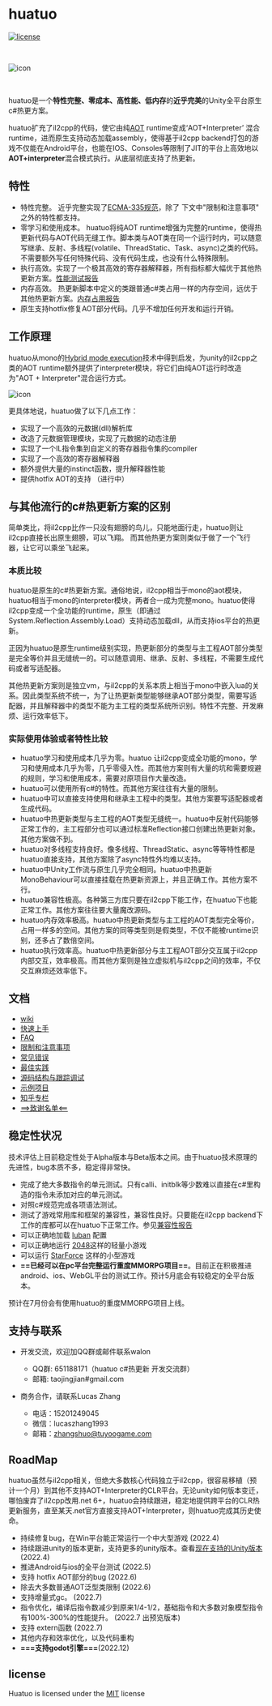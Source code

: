 
# huatuo

[![license](http://img.shields.io/badge/license-MIT-blue.svg)](https://opensource.org/licenses/MIT)

<br/>

![icon](docs/images/logo.png)

<br/>

huatuo是一个**特性完整、零成本、高性能、低内存**的**近乎完美**的Unity全平台原生c#热更方案。

huatuo扩充了il2cpp的代码，使它由纯[AOT](https://en.wikipedia.org/wiki/Ahead-of-time_compilation) runtime变成‘AOT+Interpreter’ 混合runtime，进而原生支持动态加载assembly，使得基于il2cpp backend打包的游戏不仅能在Android平台，也能在IOS、Consoles等限制了JIT的平台上高效地以**AOT+interpreter**混合模式执行。从底层彻底支持了热更新。

## 特性

- 特性完整。 近乎完整实现了[ECMA-335规范](https://www.ecma-international.org/publications-and-standards/standards/ecma-335/)，除了 下文中"限制和注意事项" 之外的特性都支持。
- 零学习和使用成本。 huatuo将纯AOT runtime增强为完整的runtime，使得热更新代码与AOT代码无缝工作。脚本类与AOT类在同一个运行时内，可以随意写继承、反射、多线程(volatile、ThreadStatic、Task、async)之类的代码。不需要额外写任何特殊代码、没有代码生成，也没有什么特殊限制。
- 执行高效。实现了一个极其高效的寄存器解释器，所有指标都大幅优于其他热更新方案。[性能测试报告](https://github.com/focus-creative-games/huatuo/wiki/benchmark)
- 内存高效。 热更新脚本中定义的类跟普通c#类占用一样的内存空间，远优于其他热更新方案。[内存占用报告](https://github.com/focus-creative-games/huatuo/wiki/memory)
- 原生支持hotfix修复AOT部分代码。几乎不增加任何开发和运行开销。

## 工作原理

huatuo从mono的[Hybrid mode execution](https://developpaper.com/new-net-interpreter-mono-has-arrived/)技术中得到启发，为unity的il2cpp之类的AOT runtime额外提供了interpreter模块，将它们由纯AOT运行时改造为"AOT + Interpreter"混合运行方式。

![icon](docs/images/architecture.png)

更具体地说，huatuo做了以下几点工作：

- 实现了一个高效的元数据(dll)解析库
- 改造了元数据管理模块，实现了元数据的动态注册
- 实现了一个IL指令集到自定义的寄存器指令集的compiler
- 实现了一个高效的寄存器解释器
- 额外提供大量的instinct函数，提升解释器性能
- 提供hotfix AOT的支持 （进行中）

## 与其他流行的c#热更新方案的区别

简单类比，将il2cpp比作一只没有翅膀的鸟儿，只能地面行走，huatuo则让il2cpp直接长出原生翅膀，可以飞翔。 而其他热更方案则类似于做了一个飞行器，让它可以乘坐飞起来。

### 本质比较

huatuo是原生的c#热更新方案。通俗地说，il2cpp相当于mono的aot模块，huatuo相当于mono的interpreter模块，两者合一成为完整mono。huatuo使得il2cpp变成一个全功能的runtime，原生（即通过System.Reflection.Assembly.Load）支持动态加载dll，从而支持ios平台的热更新。

正因为huatuo是原生runtime级别实现，热更新部分的类型与主工程AOT部分类型是完全等价并且无缝统一的。可以随意调用、继承、反射、多线程，不需要生成代码或者写适配器。

其他热更新方案则是独立vm，与il2cpp的关系本质上相当于mono中嵌入lua的关系。因此类型系统不统一，为了让热更新类型能够继承AOT部分类型，需要写适配器，并且解释器中的类型不能为主工程的类型系统所识别。特性不完整、开发麻烦、运行效率低下。

### 实际使用体验或者特性比较

- huatuo学习和使用成本几乎为零。huatuo 让il2cpp变成全功能的mono，学习和使用成本几乎为零，几乎零侵入性。而其他方案则有大量的坑和需要规避的规则，学习和使用成本，需要对原项目作大量改造。
- huatuo可以使用所有c#的特性。而其他方案往往有大量的限制。
- huatuo中可以直接支持使用和继承主工程中的类型。其他方案要写适配器或者生成代码。
- huatuo中热更新类型与主工程的AOT类型无缝统一。huatuo中反射代码能够正常工作的，主工程部分也可以通过标准Reflection接口创建出热更新对象。其他方案做不到。
- huatuo对多线程支持良好。像多线程、ThreadStatic、async等等特性都是huatuo直接支持，其他方案除了async特性外均难以支持。
- huatuo中Unity工作流与原生几乎完全相同。huatuo中热更新MonoBehaviour可以直接挂载在热更新资源上，并且正确工作。其他方案不行。
- huatuo兼容性极高。各种第三方库只要在il2cpp下能工作，在huatuo下也能正常工作。其他方案往往要大量魔改源码。
- huatuo内存效率极高。huatuo中热更新类型与主工程的AOT类型完全等价，占用一样多的空间。其他方案的同等类型则是假类型，不仅不能被runtime识别，还多占了数倍空间。
- huatuo执行效率高。huatuo中热更新部分与主工程AOT部分交互属于il2cpp内部交互，效率极高。而其他方案则是独立虚拟机与il2cpp之间的效率，不仅交互麻烦还效率低下。

## 文档

- [wiki](https://github.com/focus-creative-games/huatuo/wiki/home)
- [快速上手](https://github.com/focus-creative-games/huatuo/wiki/start_up)
- [FAQ](https://github.com/focus-creative-games/huatuo/wiki/FAQ)
- [限制和注意事项](https://github.com/focus-creative-games/huatuo/wiki/limit)
- [常见错误](https://github.com/focus-creative-games/huatuo/wiki/common_errors)
- [最佳实践](https://github.com/focus-creative-games/huatuo/wiki/best_practices)
- [源码结构与跟踪调试](https://github.com/focus-creative-games/huatuo/wiki/source_inspect)
- [示例项目](https://github.com/focus-creative-games/huatuo_trial)
- [知乎专栏](https://www.zhihu.com/column/c_1489549396035870720)
- [==>致谢名单<==](https://github.com/focus-creative-games/huatuo/wiki/donate)

## 稳定性状况

技术评估上目前稳定性处于Alpha版本与Beta版本之间。由于huatuo技术原理的先进性，bug本质不多，稳定得非常快。

- 完成了绝大多数指令的单元测试。只有calli、initblk等少数难以直接在c#里构造的指令未添加对应的单元测试。
- 对照c#规范完成各项语法测试。
- 测试了游戏常用库和框架的兼容性，兼容性良好。只要能在il2cpp backend下工作的库都可以在huatuo下正常工作。参见[兼容性报告](https://github.com/focus-creative-games/huatuo/wiki/compatible)
- 可以正确地加载 [luban](https://github.com/focus-creative-games/luban) 配置
- 可以正确地运行 [2048](https://github.com/dgkanatsios/2048)这样的轻量小游戏
- 可以运行 [StarForce](https://github.com/EllanJiang/StarForce) 这样的小型游戏
- **==已经可以在pc平台完整运行重度MMORPG项目==**。目前正在积极推进android、ios、WebGL平台的测试工作。预计5月底会有较稳定的全平台版本。

预计在7月份会有使用huatuo的重度MMORPG项目上线。

## 支持与联系

* 开发交流，欢迎加QQ群或邮件联系walon
  * QQ群: 651188171（huatuo c#热更新 开发交流群）
  * 邮箱: taojingjian#gmail.com

* 商务合作，请联系Lucas Zhang
  * 电话：15201249045
  * 微信：lucaszhang1993
  * 邮箱：zhangshuo@tuyoogame.com

## RoadMap

huatuo虽然与il2cpp相关，但绝大多数核心代码独立于il2cpp，很容易移植（预计一个月）到其他不支持AOT+Interpreter的CLR平台。无论unity如何版本变迁，哪怕废弃了il2cpp改用.net 6+，huatuo会持续跟进，稳定地提供跨平台的CLR热更新服务，直至某天.net官方直接支持AOT+Interpreter，则huatuo完成其历史使命。

- 持续修复bug，在Win平台能正常运行一个中大型游戏 (2022.4)
- 持续跟进unity的版本更新，支持更多的unity版本。查看[现在支持的Unity版本](https://github.com/focus-creative-games/huatuo/wiki/support_versions) (2022.4)
- 推进Android与ios的全平台测试 (2022.5)
- 支持 hotfix AOT部分的bug (2022.6)
- 除去大多数普通AOT泛型类限制 (2022.6)
- 支持增量式gc。 (2022.7)
- 指令优化，编译后指令数减少到原来1/4-1/2，基础指令和大多数对象模型指令有100%-300%的性能提升。 (2022.7 出预览版本)
- 支持 extern函数 (2022.7)
- 其他内存和效率优化，以及代码重构
- **===支持godot引擎===**(2022.12)

## license

Huatuo is licensed under the [MIT](https://github.com/focus-creative-games/luban/blob/main/LICENSE.TXT) license
